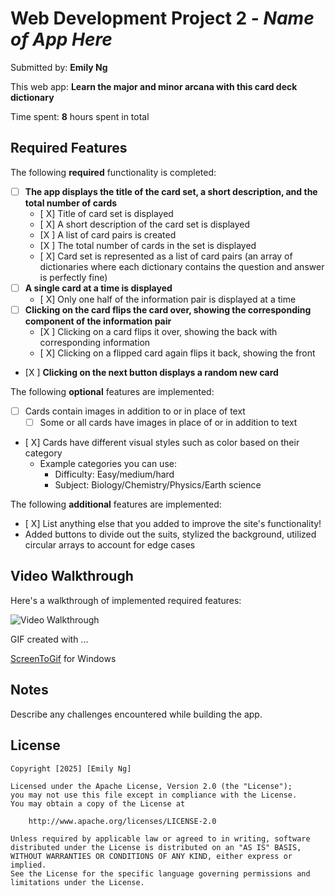 # Web Development Project 2 - *Name of App Here*

Submitted by: **Emily Ng**

This web app: **Learn the major and minor arcana with this card deck dictionary**

Time spent: **8** hours spent in total

## Required Features

The following **required** functionality is completed:


- [ ] **The app displays the title of the card set, a short description, and the total number of cards**
  - [ X] Title of card set is displayed 
  - [ X] A short description of the card set is displayed 
  - [X ] A list of card pairs is created
  - [X ] The total number of cards in the set is displayed 
  - [ X] Card set is represented as a list of card pairs (an array of dictionaries where each dictionary contains the question and answer is perfectly fine)
- [ ] **A single card at a time is displayed**
  - [ X] Only one half of the information pair is displayed at a time
- [ ] **Clicking on the card flips the card over, showing the corresponding component of the information pair**
  - [X ] Clicking on a card flips it over, showing the back with corresponding information 
  - [ X] Clicking on a flipped card again flips it back, showing the front
- [X ] **Clicking on the next button displays a random new card**

The following **optional** features are implemented:

- [ ] Cards contain images in addition to or in place of text
  - [ ] Some or all cards have images in place of or in addition to text
- [ X] Cards have different visual styles such as color based on their category
  - Example categories you can use:
    - Difficulty: Easy/medium/hard
    - Subject: Biology/Chemistry/Physics/Earth science

The following **additional** features are implemented:

* [ X] List anything else that you added to improve the site's functionality!
* Added buttons to divide out the suits, stylized the background, utilized circular arrays to account for edge cases

## Video Walkthrough

Here's a walkthrough of implemented required features:

<img src='Project2Web102/tarot_dict/tarot_demo.gif' title='Video Walkthrough' width='' alt='Video Walkthrough' />

<!-- Replace this with whatever GIF tool you used! -->
GIF created with ...  

[ScreenToGif](https://www.screentogif.com/) for Windows


## Notes

Describe any challenges encountered while building the app.

## License

    Copyright [2025] [Emily Ng]

    Licensed under the Apache License, Version 2.0 (the "License");
    you may not use this file except in compliance with the License.
    You may obtain a copy of the License at

        http://www.apache.org/licenses/LICENSE-2.0

    Unless required by applicable law or agreed to in writing, software
    distributed under the License is distributed on an "AS IS" BASIS,
    WITHOUT WARRANTIES OR CONDITIONS OF ANY KIND, either express or implied.
    See the License for the specific language governing permissions and
    limitations under the License.
